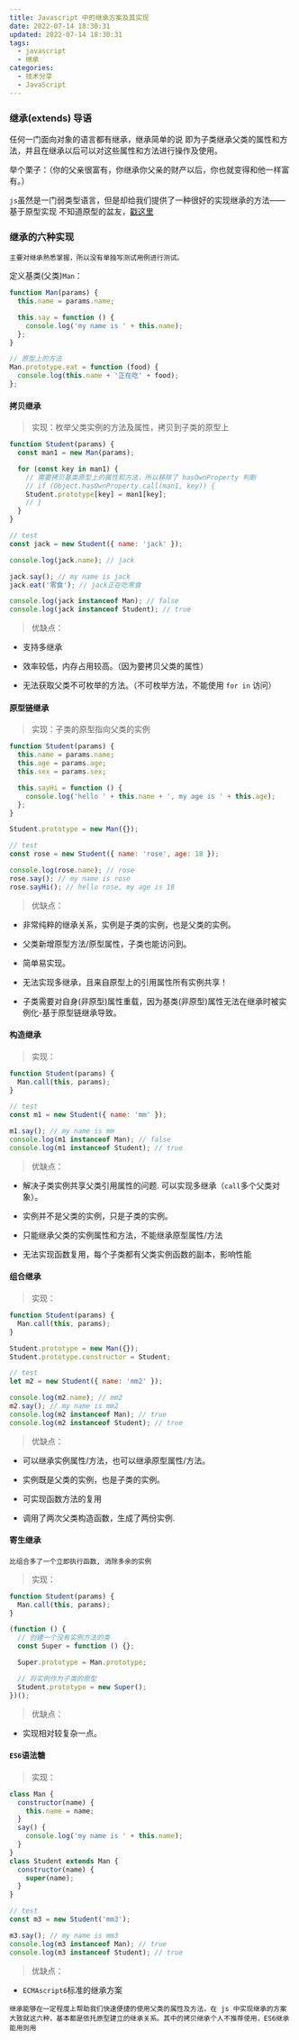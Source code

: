 ```yaml
---
title: Javascript 中的继承方案及其实现
date: 2022-07-14 18:30:31
updated: 2022-07-14 18:30:31
tags:
  - javascript
  - 继承
categories:
  - 技术分享
  - JavaScript
---
```


### 继承(extends) 导语

任何一门面向对象的语言都有继承，继承简单的说 即为子类继承父类的属性和方法，并且在继承以后可以对这些属性和方法进行操作及使用。

举个栗子：（你的父亲很富有，你继承你父亲的财产以后，你也就变得和他一样富有。）

`js`虽然是一门弱类型语言，但是却给我们提供了一种很好的实现继承的方法——基于原型实现 不知道原型的盆友，[戳这里](https://developer.mozilla.org/zh-CN/docs/Learn/JavaScript/Objects/Object_prototypes)

<!-- more -->

### 继承的六种实现

`主要对继承熟悉掌握，所以没有单独写测试用例进行测试。`

定义基类(父类)`Man`：

```javascript
function Man(params) {
  this.name = params.name;

  this.say = function () {
    console.log('my name is ' + this.name);
  };
}

// 原型上的方法
Man.prototype.eat = function (food) {
  console.log(this.name + '正在吃' + food);
};
```

#### 拷贝继承

> 实现：枚举父类实例的方法及属性，拷贝到子类的原型上

```javascript
function Student(params) {
  const man1 = new Man(params);

  for (const key in man1) {
    // 需要拷贝基类原型上的属性和方法，所以移除了 hasOwnProperty 判断
    // if (Object.hasOwnProperty.call(man1, key)) {
    Student.prototype[key] = man1[key];
    // }
  }
}

// test
const jack = new Student({ name: 'jack' });

console.log(jack.name); // jack

jack.say(); // my name is jack
jack.eat('零食'); // jack正在吃零食

console.log(jack instanceof Man); // false
console.log(jack instanceof Student); // true
```

> 优缺点：

- 支持多继承

- 效率较低，内存占用较高。（因为要拷贝父类的属性）

- 无法获取父类不可枚举的方法。（不可枚举方法，不能使用 `for in` 访问）

#### 原型链继承

> 实现：子类的原型指向父类的实例

```javascript
function Student(params) {
  this.name = params.name;
  this.age = params.age;
  this.sex = params.sex;

  this.sayHi = function () {
    console.log('hello ' + this.name + ', my age is ' + this.age);
  };
}

Student.prototype = new Man({});

// test
const rose = new Student({ name: 'rose', age: 18 });

console.log(rose.name); // rose
rose.say(); // my name is rose
rose.sayHi(); // hello rose, my age is 18
```

> 优缺点：

- 非常纯粹的继承关系，实例是子类的实例，也是父类的实例。

- 父类新增原型方法/原型属性，子类也能访问到。

- 简单易实现。

- 无法实现多继承，且来自原型上的引用属性所有实例共享！

- 子类需要对自身(非原型)属性重载，因为基类(非原型)属性无法在继承时被实例化-基于原型链继承导致。

#### 构造继承

> 实现：

```javascript
function Student(params) {
  Man.call(this, params);
}

// test
const m1 = new Student({ name: 'mm' });

m1.say(); // my name is mm
console.log(m1 instanceof Man); // false
console.log(m1 instanceof Student); // true
```

> 优缺点：

- 解决子类实例共享父类引用属性的问题. 可以实现多继承（`call`多个父类对象）。

- 实例并不是父类的实例，只是子类的实例。

- 只能继承父类的实例属性和方法，不能继承原型属性/方法

- 无法实现函数复用，每个子类都有父类实例函数的副本，影响性能

#### 组合继承

> 实现：

```javascript
function Student(params) {
  Man.call(this, params);
}

Student.prototype = new Man({});
Student.prototype.constructor = Student;

// test
let m2 = new Student({ name: 'mm2' });

console.log(m2.name); // mm2
m2.say(); // my name is mm2
console.log(m2 instanceof Man); // true
console.log(m2 instanceof Student); // true
```

> 优缺点：

- 可以继承实例属性/方法，也可以继承原型属性/方法。

- 实例既是父类的实例，也是子类的实例。

- 可实现函数方法的复用

- 调用了两次父类构造函数，生成了两份实例.

#### 寄生继承

`比组合多了一个立即执行函数, 消除多余的实例`

> 实现：

```javascript
function Student(params) {
  Man.call(this, params);
}

(function () {
  // 创建一个没有实例方法的类
  const Super = function () {};

  Super.prototype = Man.prototype;

  // 将实例作为子类的原型
  Student.prototype = new Super();
})();
```

> 优缺点：

- 实现相对较复杂一点。

#### `ES6`语法糖

> 实现：

```javascript
class Man {
  constructor(name) {
    this.name = name;
  }
  say() {
    console.log('my name is ' + this.name);
  }
}
class Student extends Man {
  constructor(name) {
    super(name);
  }
}

// test
const m3 = new Student('mm3');

m3.say(); // my name is mm3
console.log(m3 instanceof Man); // true
console.log(m3 instanceof Student); // true
```

> 优缺点：

- `ECMAscript6`标准的继承方案

`继承能够在一定程度上帮助我们快速便捷的使用父类的属性及方法，在 js 中实现继承的方案大致就这六种，基本都是依托原型建立的继承关系。其中的拷贝继承个人不推荐使用，ES6继承能用则用`

